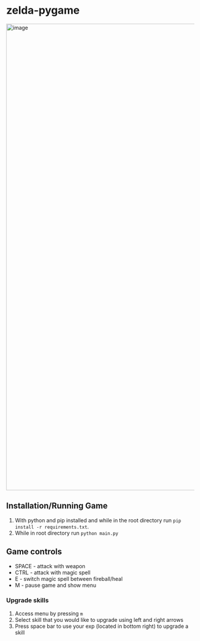 # zelda-pygame

<img width="1252" alt="image" src="https://user-images.githubusercontent.com/24820716/223736792-213ba16a-3dd0-4403-a384-6c07fdae8264.png">

## Installation/Running Game

1. With python and pip installed and while in the root directory run `pip install -r requirements.txt`.
2. While in root directory run `python main.py`

## Game controls

- SPACE - attack with weapon
- CTRL - attack with magic spell
- E - switch magic spell between fireball/heal
- M - pause game and show menu

### Upgrade skills

1. Access menu by pressing `m`
2. Select skill that you would like to upgrade using left and right arrows
3. Press space bar to use your exp (located in bottom right) to upgrade a skill
